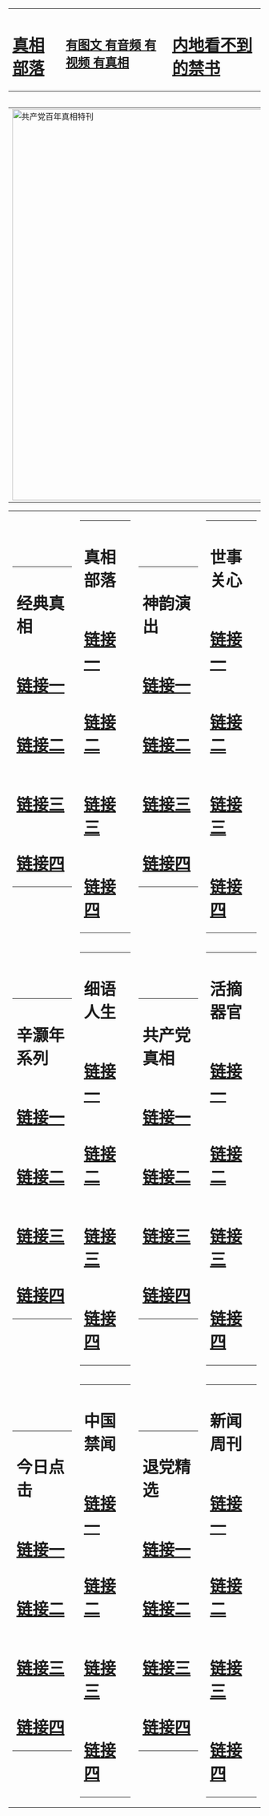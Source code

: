 <table><tr><td><H1><a href="http://t.cn/RXETDty">真相部落</a></H1></td><td><H2><a href="http://t.cn/RXETkqO">有图文 有音频 有视频 有真相</a></H2><td><H1><a href="http://t.cn/RXETFff"> 内地看不到的禁书</a></H1></td></table><table><table><tr><td><a href="http://t.cn/RXETs5L"><img src="http://1091.z31.qyiku.com/zx/bngcd/gcdbnzx.jpg" width="780"  border="0" alt="共产党百年真相特刊"></a></td></tr></table><table><tr><td><table><tr><td ><h1>经典真相</h1></td></tr><tr><td><h1>  <a href="http://t.cn/RXETDGZ" target=_blank>链接一</a>  </h1></td></tr><tr><td><h1>  <a href="http://t.cn/RXETDfD" target=_blank>链接二</a>  </h1></td></tr><tr><td><h1>  <a href="http://po.st/TYcJEu" target=_blank>链接三</a>  </h1></td></tr><tr><td><h1>  <a href="http://po.st/Un9gUs" target=_blank>链接四</a>  </h1></td></tr></table></td><td><table><tr><td ><h1>真相部落</h1></td></tr><tr><td><h1>  <a href="http://t.cn/RXETDEC" target=_blank>链接一</a>  </h1></td></tr><tr><td><h1>  <a href="http://t.cn/RXETD37" target=_blank>链接二</a>  </h1></td></tr><tr><td><h1>  <a href="http://t.cn/RXHe2Fj" target=_blank>链接三</a>  </h1></td></tr><tr><td><h1>  <a href="http://po.st/VL5o2q" target=_blank>链接四</a>  </h1></td></tr></table></td><td><table><tr><td ><h1>神韵演出</h1></td></tr><tr><td><h1>  <a href="http://t.cn/RXETk4a" target=_blank>链接一</a>  </h1></td></tr><tr><td><h1>  <a href="http://t.cn/RXETkci" target=_blank>链接二</a>  </h1></td></tr><tr><td><h1>  <a href="http://t.cn/RXETkIR" target=_blank>链接三</a>  </h1></td></tr><tr><td><h1>  <a href="http://po.st/SzBS7J" target=_blank>链接四</a>  </h1></td></tr></table></td><td><table><tr><td ><h1>世事关心</h1></td></tr><tr><td><h1>  <a href="http://t.cn/RXETk8Z" target=_blank>链接一</a>  </h1></td></tr><tr><td><h1>  <a href="http://t.cn/RXETknm" target=_blank>链接二</a>  </h1></td></tr><tr><td><h1>  <a href="http://po.st/krdTFE" target=_blank>链接三</a>  </h1></td></tr><tr><td><h1>  <a href="http://po.st/REf8HS" target=_blank>链接四</a>  </h1></td></tr></table></td></tr><tr><td><table><tr><td ><h1>辛灏年系列</h1></td></tr><tr><td><h1>  <a href="http://t.cn/RXETFtA" target=_blank>链接一</a>  </h1></td></tr><tr><td><h1>  <a href="http://t.cn/RXETFxO" target=_blank>链接二</a>  </h1></td></tr><tr><td><h1>  <a href="http://po.st/nWZvIm" target=_blank>链接三</a>  </h1></td></tr><tr><td><h1>  <a href="http://t.cn/RXETFTK" target=_blank>链接四</a>  </h1></td></tr></table></td><td><table><tr><td ><h1>细语人生</h1></td></tr><tr><td><h1>  <a href="http://t.cn/RXHeyq2" target=_blank>链接一</a>  </h1></td></tr><tr><td><h1>  <a href="http://t.cn/RXETFd8" target=_blank>链接二</a>  </h1></td></tr><tr><td><h1>  <a href="http://po.st/V22Hqq" target=_blank>链接三</a>  </h1></td></tr><tr><td><h1>  <a href="http://t.cn/RXETswi" target=_blank>链接四</a>  </h1></td></tr></table></td><td><table><tr><td ><h1>共产党真相</h1></td></tr><tr><td><h1>  <a href="http://t.cn/RXETs5L" target=_blank>链接一</a>  </h1></td></tr><tr><td><h1>  <a href="http://t.cn/RXETsYe" target=_blank>链接二</a>  </h1></td></tr><tr><td><h1>  <a href="http://po.st/bZsB9R" target=_blank>链接三</a>  </h1></td></tr><tr><td><h1>  <a href="http://t.cn/RXHeylQ" target=_blank>链接四</a>  </h1></td></tr></table></td><td><table><tr><td ><h1>活摘器官</h1></td></tr><tr><td><h1>  <a href="http://t.cn/RXEHvMO" target=_blank>链接一</a>  </h1></td></tr><tr><td><h1>  <a href="http://t.cn/RXEHvim" target=_blank>链接二</a>  </h1></td></tr><tr><td><h1>  <a href="http://po.st/RL3OHo" target=_blank>链接三</a>  </h1></td></tr><tr><td><h1>  <a href="http://po.st/wITnWD" target=_blank>链接四</a>  </h1></td></tr></table></td></tr><tr><td><table><tr><td ><h1>今日点击</h1></td></tr><tr><td><h1>  <a href="http://t.cn/RXEHv1d" target=_blank>链接一</a>  </h1></td></tr><tr><td><h1>  <a href="http://t.cn/RXEHvgJ" target=_blank>链接二</a>  </h1></td></tr><tr><td><h1>  <a href="http://po.st/9XvrhN" target=_blank>链接三</a>  </h1></td></tr><tr><td><h1>  <a href="http://po.st/n5NlUf" target=_blank>链接四</a>  </h1></td></tr></table></td><td><table><tr><td ><h1>中国禁闻</h1></td></tr><tr><td><h1>  <a href="http://t.cn/RXEHPHw" target=_blank>链接一</a>  </h1></td></tr><tr><td><h1>  <a href="http://t.cn/RXEHPRR" target=_blank>链接二</a>  </h1></td></tr><tr><td><h1>  <a href="http://po.st/tfGzg5" target=_blank>链接三</a>  </h1></td></tr><tr><td><h1>  <a href="http://t.cn/RXEH7N7" target=_blank>链接四</a>  </h1></td></tr></table></td><td><table><tr><td ><h1>退党精选</h1></td></tr><tr><td><h1>  <a href="http://t.cn/RXEH784" target=_blank>链接一</a>  </h1></td></tr><tr><td><h1>  <a href="http://t.cn/RXHe4Ij" target=_blank>链接二</a>  </h1></td></tr><tr><td><h1>  <a href="http://po.st/O2OjSY" target=_blank>链接三</a>  </h1></td></tr><tr><td><h1>  <a href="http://t.cn/RXEHZKQ" target=_blank>链接四</a>  </h1></td></tr></table></td><td><table><tr><td ><h1>新闻周刊</h1></td></tr><tr><td><h1>  <a href="http://t.cn/RXEHZQE" target=_blank>链接一</a>  </h1></td></tr><tr><td><h1>  <a href="http://t.cn/RXEHw6s" target=_blank>链接二</a>  </h1></td></tr><tr><td><h1>  <a href="http://po.st/u7mlUG" target=_blank>链接三</a>  </h1></td></tr><tr><td><h1>  <a href="http://po.st/yLGbPS" target=_blank>链接四</a>  </h1></td></tr></table></td></tr></table>
